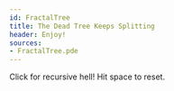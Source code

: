 ```yaml
---
id: FractalTree
title: The Dead Tree Keeps Splitting
header: Enjoy!
sources:
- FractalTree.pde
---
```

Click for recursive hell! Hit space to reset.